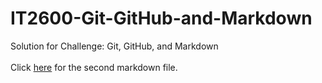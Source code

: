 # IT2600-Git-GitHub-and-Markdown
Solution for Challenge: Git, GitHub, and Markdown
<br>
</br>
Click [here](/py5d3Markdown.md) for the second markdown file.
